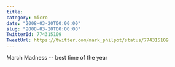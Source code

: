 ```yaml
---
title: 
category: micro
date: "2008-03-20T00:00:00"
slug: "2008-03-20T00:00:00"
TwitterId: 774315109
TweetUrl: https://twitter.com/mark_philpot/status/774315109
---
```


March Madness -- best time of the year
